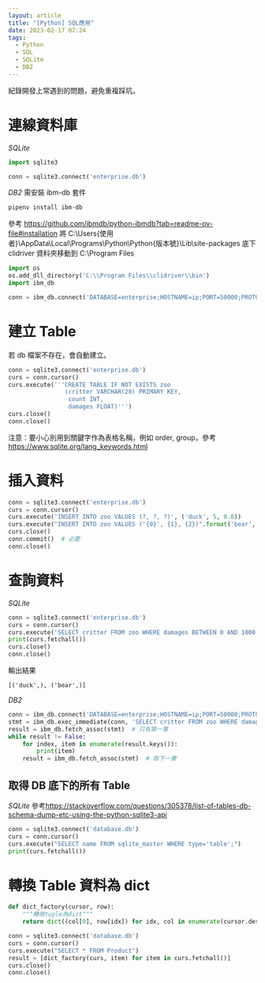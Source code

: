 ```yaml
---
layout: article
title: "[Python] SQL應用"
date: 2023-02-17 07:24
tags:
  - Python
  - SQL
  - SQLite
  - DB2
---
```


紀錄開發上常遇到的問題，避免重複踩坑。

<!--more-->

# 連線資料庫

_SQLite_

```python
import sqlite3

conn = sqlite3.connect('enterprise.db')
```

_DB2_
需安裝 ibm-db 套件

```sh
pipenv install ibm-db
```

參考 https://github.com/ibmdb/python-ibmdb?tab=readme-ov-file#installation
將 C:\Users\{使用者}\AppData\Local\Programs\Python\Python{版本號}\Lib\site-packages 底下 clidriver 資料夾移動到 C:\Program Files

```python
import os
os.add_dll_directory('C:\\Program Files\\clidriver\\bin')
import ibm_db

conn = ibm_db.connect('DATABASE=enterprise;HOSTNAME=ip;PORT=50000;PROTOCOL=TCPIP;UID=user;PWD=pwd', '', '')
```

# 建立 Table

若 db 檔案不存在，會自動建立。

```python
conn = sqlite3.connect('enterprise.db')
curs = conn.cursor()
curs.execute('''CREATE TABLE IF NOT EXISTS zoo
                (critter VARCHAR(20) PRIMARY KEY,
                 count INT,
                 damages FLOAT)''')
curs.close()
conn.close()
```

注意：要小心別用到關鍵字作為表格名稱，例如 order, group，參考 <https://www.sqlite.org/lang_keywords.html>

# 插入資料

```python
conn = sqlite3.connect('enterprise.db')
curs = conn.cursor()
curs.execute('INSERT INTO zoo VALUES (?, ?, ?)', ('duck', 5, 0.0))
curs.execute("INSERT INTO zoo VALUES ('{0}', {1}, {2})".format('bear', 2, 1000.0))  # 第二種寫法
curs.close()
conn.commit()  # 必要
conn.close()
```

# 查詢資料

_SQLite_

```python
conn = sqlite3.connect('enterprise.db')
curs = conn.cursor()
curs.execute('SELECT critter FROM zoo WHERE damages BETWEEN 0 AND 1000')
print(curs.fetchall())
curs.close()
conn.close()
```

輸出結果

```
[('duck',), ('bear',)]
```

_DB2_

```python
conn = ibm_db.connect('DATABASE=enterprise;HOSTNAME=ip;PORT=50000;PROTOCOL=TCPIP;UID=user;PWD=pwd', '', '')
stmt = ibm_db.exec_immediate(conn, 'SELECT critter FROM zoo WHERE damages BETWEEN 0 AND 1000')
result = ibm_db.fetch_assoc(stmt)  # 只有第一筆
while result != False:
    for index, item in enumerate(result.keys()):
        print(item)
    result = ibm_db.fetch_assoc(stmt)  # 取下一筆
```

## 取得 DB 底下的所有 Table

_SQLite_
參考<https://stackoverflow.com/questions/305378/list-of-tables-db-schema-dump-etc-using-the-python-sqlite3-api>

```python
conn = sqlite3.connect('database.db')
curs = conn.cursor()
curs.execute("SELECT name FROM sqlite_master WHERE type='table';")
print(curs.fetchall())
```

# 轉換 Table 資料為 dict

```python
def dict_factory(cursor, row):
    """轉換tuple為dict"""
    return dict((col[0], row[idx]) for idx, col in enumerate(cursor.description))

conn = sqlite3.connect('database.db')
curs = conn.cursor()
curs.execute("SELECT * FROM Product")
result = [dict_factory(curs, item) for item in curs.fetchall()]
curs.close()
conn.close()
```
